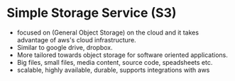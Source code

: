 # Simple Storage Service (S3)

- focused on (General Object Storage) on the cloud and it takes advantage of aws's cloud infrastructure.
- Similar to google drive, dropbox.
- More tailored towards object storage for software oriented applications.
- Big files, small files, media content, source code, speadsheets etc.
- scalable, highly available, durable, supports integrations with aws

